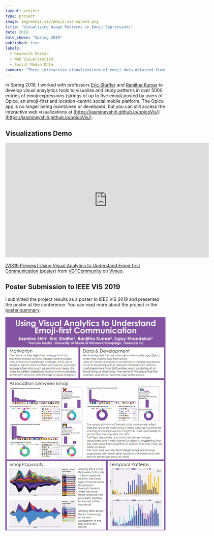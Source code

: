 ```yaml
---
layout: project
type: project
image: img/emoji-viz/emoji-vis-square.png
title: "Visualizing Usage Patterns in Emoji Expressions"
date: 2019
date_shown: "Spring 2019"
published: true
labels:
  - Research Poster
  - Web Visualization
  - Social Media Data
summary: "Three interactive visualizations of emoji data obtained from an emoji-only location check-in mobile app Opico"
---
```


In Spring 2019, I worked with professors [Eric Shaffer](https://cs.illinois.edu/about/people/faculty/shaffer1) and [Ranjitha Kumar](http://ranjithakumar.net/) to develop visual anaylytics tools to visualize and study patterns in over 5000 entries of emoji expressions (strings of up to five emoji) posted by users of Opico, an emoji-first and location-centric social mobile platform. The Opico app is no longer being maintained or developed, but you can still access the interactive web visualizations at [https://jasmineyshih.github.io/opicoVis/](https://jasmineyshih.github.io/opicoVis/).

## Visualizations Demo
<iframe src="https://player.vimeo.com/video/361162822" width="640" height="360" frameborder="0" allow="autoplay; fullscreen" allowfullscreen></iframe>
<p><a href="https://vimeo.com/361162822">[VIS19 Preview] Using Visual Analytics to Understand Emoji-first Communication (poster)</a> from <a href="https://vimeo.com/vgtcommunity">VGTCommunity</a> on <a href="https://vimeo.com">Vimeo</a>.</p>

## Poster Submission to IEEE VIS 2019
I submitted the project results as a poster to IEEE VIS 2019 and presented the poster at the conference. You can read more about the project in the [poster summary](https://jasmineyshih.github.io/pdf/Emoji_Viz_Poster_Summary.pdf).

<img class="ui image" src="../img/emoji-viz/emoji-viz-poster.png">